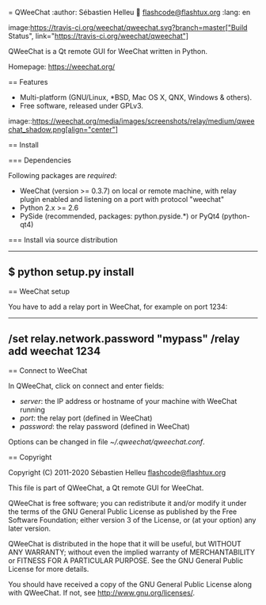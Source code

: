 = QWeeChat
:author: Sébastien Helleu
:email: flashcode@flashtux.org
:lang: en


image:https://travis-ci.org/weechat/qweechat.svg?branch=master["Build Status", link="https://travis-ci.org/weechat/qweechat"]

QWeeChat is a Qt remote GUI for WeeChat written in Python.

Homepage: https://weechat.org/

== Features

* Multi-platform (GNU/Linux, *BSD, Mac OS X, QNX, Windows & others).
* Free software, released under GPLv3.

image::https://weechat.org/media/images/screenshots/relay/medium/qweechat_shadow.png[align="center"]

== Install

=== Dependencies

Following packages are *required*:

* WeeChat (version >= 0.3.7) on local or remote machine, with relay plugin
  enabled and listening on a port with protocol "weechat"
* Python 2.x >= 2.6
* PySide (recommended, packages: python.pyside.*) or PyQt4 (python-qt4)

=== Install via source distribution

----
$ python setup.py install
----

== WeeChat setup

You have to add a relay port in WeeChat, for example on port 1234:

----
/set relay.network.password "mypass"
/relay add weechat 1234
----

== Connect to WeeChat

In QWeeChat, click on connect and enter fields:

* _server_: the IP address or hostname of your machine with WeeChat running
* _port_: the relay port (defined in WeeChat)
* _password_: the relay password (defined in WeeChat)

Options can be changed in file _~/.qweechat/qweechat.conf_.

== Copyright

Copyright (C) 2011-2020 Sébastien Helleu <flashcode@flashtux.org>

This file is part of QWeeChat, a Qt remote GUI for WeeChat.

QWeeChat is free software; you can redistribute it and/or modify
it under the terms of the GNU General Public License as published by
the Free Software Foundation; either version 3 of the License, or
(at your option) any later version.

QWeeChat is distributed in the hope that it will be useful,
but WITHOUT ANY WARRANTY; without even the implied warranty of
MERCHANTABILITY or FITNESS FOR A PARTICULAR PURPOSE.  See the
GNU General Public License for more details.

You should have received a copy of the GNU General Public License
along with QWeeChat.  If not, see <http://www.gnu.org/licenses/>.
